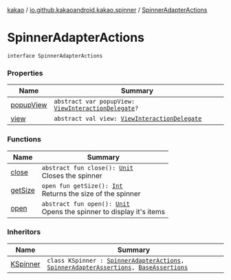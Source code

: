[kakao](../../index.md) / [io.github.kakaoandroid.kakao.spinner](../index.md) / [SpinnerAdapterActions](./index.md)

# SpinnerAdapterActions

`interface SpinnerAdapterActions`

### Properties

| Name | Summary |
|---|---|
| [popupView](popup-view.md) | `abstract var popupView: `[`ViewInteractionDelegate`](../../io.github.kakaoandroid.kakao.delegate/-view-interaction-delegate/index.md)`?` |
| [view](view.md) | `abstract val view: `[`ViewInteractionDelegate`](../../io.github.kakaoandroid.kakao.delegate/-view-interaction-delegate/index.md) |

### Functions

| Name | Summary |
|---|---|
| [close](close.md) | `abstract fun close(): `[`Unit`](https://kotlinlang.org/api/latest/jvm/stdlib/kotlin/-unit/index.html)<br>Closes the spinner |
| [getSize](get-size.md) | `open fun getSize(): `[`Int`](https://kotlinlang.org/api/latest/jvm/stdlib/kotlin/-int/index.html)<br>Returns the size of the spinner |
| [open](open.md) | `abstract fun open(): `[`Unit`](https://kotlinlang.org/api/latest/jvm/stdlib/kotlin/-unit/index.html)<br>Opens the spinner to display it's items |

### Inheritors

| Name | Summary |
|---|---|
| [KSpinner](../-k-spinner/index.md) | `class KSpinner : `[`SpinnerAdapterActions`](./index.md)`, `[`SpinnerAdapterAssertions`](../-spinner-adapter-assertions/index.md)`, `[`BaseAssertions`](../../io.github.kakaoandroid.kakao.common.assertions/-base-assertions/index.md) |
